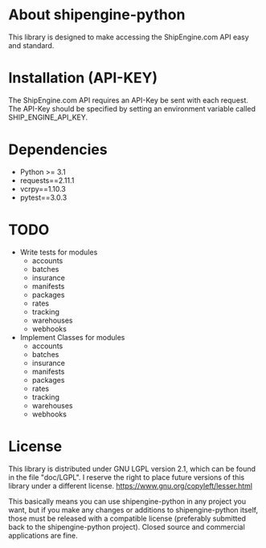 # About shipengine-python
This library is designed to make accessing the ShipEngine.com API easy and standard.

# Installation (API-KEY)
The ShipEngine.com API requires an API-Key be sent with each request.  The API-Key should
be specified by setting an environment variable called SHIP_ENGINE_API_KEY.

# Dependencies
* Python >= 3.1
* requests==2.11.1
* vcrpy==1.10.3
* pytest==3.0.3

# TODO
* Write tests for modules
    * accounts
    * batches
    * insurance
    * manifests
    * packages
    * rates
    * tracking
    * warehouses
    * webhooks
* Implement Classes for modules
    * accounts
    * batches
    * insurance
    * manifests
    * packages
    * rates
    * tracking
    * warehouses
    * webhooks

# License
This library is distributed under GNU LGPL version 2.1, which can be found in the file "doc/LGPL". I reserve the right to place future versions of this library under a different license. https://www.gnu.org/copyleft/lesser.html

This basically means you can use shipengine-python in any project you want, but if you make any changes or additions to shipengine-python itself, those must be released with a compatible license (preferably submitted back to the shipengine-python project). Closed source and commercial applications are fine.
